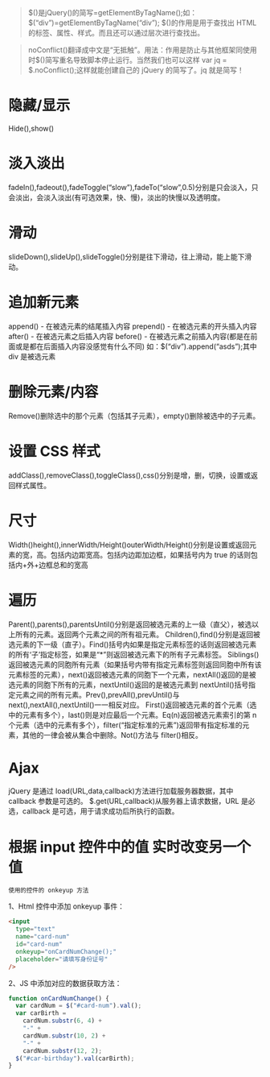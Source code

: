 > $()是jQuery()的简写=getElementByTagName();如： $(“div”)=getElementByTagName(“div”);
$()的作用是用于查找出 HTML 的标签、属性、样式。而且还可以通过层次进行查找出。

> noConflict()翻译成中文是“无抵触”。用法：作用是防止与其他框架同使用时$()简写重名导致脚本停止运行。当然我们也可以这样 var jq = $.noConflict();这样就能创建自己的 jQuery 的简写了。jq 就是简写！

# 隐藏/显示

Hide(),show()

# 淡入淡出

fadeIn(),fadeout(),fadeToggle(“slow”),fadeTo(“slow”,0.5)分别是只会淡入，只会淡出，会淡入淡出(有可选效果，快、慢)，淡出的快慢以及透明度。

# 滑动

slideDown(),slideUp(),slideToggle()分别是往下滑动，往上滑动，能上能下滑动。

# 追加新元素

append() - 在被选元素的结尾插入内容 prepend() - 在被选元素的开头插入内容 after() - 在被选元素之后插入内容 before() - 在被选元素之前插入内容(都是在前面或是都在后面插入内容没感觉有什么不同)
如：$(“div”).append(“asds”);其中 div 是被选元素

# 删除元素/内容

Remove()删除选中的那个元素（包括其子元素），empty()删除被选中的子元素。

# 设置 CSS 样式

addClass(),removeClass(),toggleClass(),css()分别是增，删，切换，设置或返回样式属性。

# 尺寸

Width()height(),innerWidth/Height()outerWidth/Height()分别是设置或返回元素的宽，高。包括内边距宽高。包括内边距加边框，如果括号内为 true 的话则包括内+外+边框总和的宽高

# 遍历

Parent(),parents(),parentsUntil()分别是返回被选元素的上一级（直父），被选以上所有的元素。返回两个元素之间的所有祖元素。
Children(),find()分别是返回被选元素的下一级（直子）。Find()括号内如果是指定元素标签的话则返回被选元素的所有‘子’指定标签，如果是“\*”则返回被选元素下的所有子元素标签。
Siblings()返回被选元素的同胞所有元素（如果括号内带有指定元素标签则返回同胞中所有该元素标签的元素），next()返回被选元素的同胞下一个元素，nextAll()返回的是被选元素的同胞下所有的元素，nextUntil()返回的是被选元素到 nextUntil()括号指定元素之间的所有元素。Prev(),prevAll(),prevUntil()与 next(),nextAll(),nextUntil()一一相反对应。
First()返回被选元素的首个元素（选中的元素有多个），last()则是对应最后一个元素。Eq(n)返回被选元素索引的第 n 个元素（选中的元素有多个），filter(“指定标准的元素”)返回带有指定标准的元素，其他的一律会被从集合中删除。Not()方法与 filter()相反。

# Ajax

jQuery 是通过 load(URL,data,callback)方法进行加载服务器数据，其中 callback 参数是可选的。
$.get(URL,callback)从服务器上请求数据，URL 是必选，callback 是可选，用于请求成功后所执行的函数。

# 根据 input 控件中的值 实时改变另一个值

    使用的控件的 onkeyup 方法

1、Html 控件中添加 onkeyup 事件：

```html
<input
  type="text"
  name="card-num"
  id="card-num"
  onkeyup="onCardNumChange();"
  placeholder="请填写身份证号"
/>
```

2、JS 中添加对应的数据获取方法：

```js
function onCardNumChange() {
  var cardNum = $("#card-num").val();
  var carBirth =
    cardNum.substr(6, 4) +
    "-" +
    cardNum.substr(10, 2) +
    "-" +
    cardNum.substr(12, 2);
  $("#car-birthday").val(carBirth);
}
```
